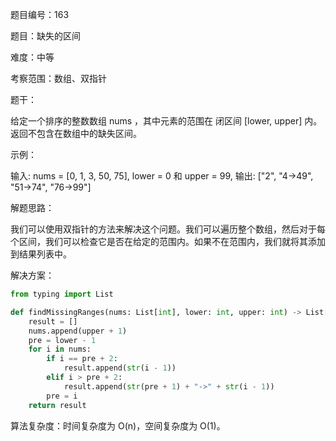 题目编号：163

题目：缺失的区间

难度：中等

考察范围：数组、双指针

题干：

给定一个排序的整数数组 nums ，其中元素的范围在 闭区间 [lower, upper] 内。返回不包含在数组中的缺失区间。

示例：

输入: nums = [0, 1, 3, 50, 75], lower = 0 和 upper = 99,
输出: ["2", "4->49", "51->74", "76->99"]

解题思路：

我们可以使用双指针的方法来解决这个问题。我们可以遍历整个数组，然后对于每个区间，我们可以检查它是否在给定的范围内。如果不在范围内，我们就将其添加到结果列表中。

解决方案：

```python
from typing import List

def findMissingRanges(nums: List[int], lower: int, upper: int) -> List[str]:
    result = []
    nums.append(upper + 1)
    pre = lower - 1
    for i in nums:
        if i == pre + 2:
            result.append(str(i - 1))
        elif i > pre + 2:
            result.append(str(pre + 1) + "->" + str(i - 1))
        pre = i
    return result
```

算法复杂度：时间复杂度为 O(n)，空间复杂度为 O(1)。